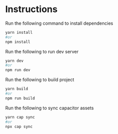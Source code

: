 # Instructions

Run the following command to install dependencies 

```sh
yarn install
#or
npm install
```

Run the following to run dev server

```sh
yarn dev
#or
npm run dev
```


Run the following to build project

```sh
yarn build
#or
npm run build
```


Run the following to sync capacitor assets

```sh
yarn cap sync
#or
npx cap sync
```

